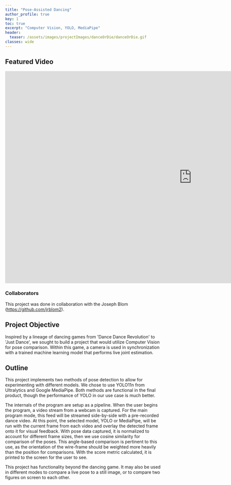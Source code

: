 ```yaml
---
title: "Pose-Assisted Dancing"
author_profile: true
key: 1
toc: true
excerpt: "Computer Vision, YOLO, MediaPipe"
header:
  teaser: /assets/images/projectImages/danceOrDie/danceOrDie.gif
classes: wide
---
```


## Featured Video
<iframe width="1208" height="688" src="https://www.youtube.com/embed/VxFWTcPtr0w" title="IntroToCV_FinalProjectDemo" frameborder="0" allow="accelerometer; autoplay; clipboard-write; encrypted-media; gyroscope; picture-in-picture; web-share" referrerpolicy="strict-origin-when-cross-origin" allowfullscreen></iframe>


### Collaborators

This project was done in collaboration with the Joseph Blom (<https://github.com/jrblom2>).

## Project Objective
Inspired by a lineage of dancing games from 'Dance Dance Revolution' to 'Just Dance', we sought to build a project that would utilize Computer Vision for pose comparison. Within this game, a camera is used in synchronization with a trained machine learning model that performs live joint estimation. 

## Outline
This project implements two methods of pose detection to allow for experimenting with different models.
We chose to use YOLO11n from Ultralytics and Google MediaPipe. Both methods are functional in the final product,
though the performance of YOLO in our use case is much better. 

The internals of the program are setup as a pipeline. When the user begins the program,
a video stream from a webcam is captured. For the main program mode, this feed will be streamed side-by-side with a
pre-recorded dance video. At this point, the selected model, YOLO or MediaPipe, will be run with the current frame from
each video and overlay the detected frame onto it for visual feedback. With pose data captured, it is normalized to account
for different frame sizes, then we use cosine similarity for comparison of the poses. This angle-based comparison is pertinent
to this use, as the orientation of the wire-frame should be weighted more heavily than the position for comparisons. With the score metric calculated,
it is printed to the screen for the user to see.

This project has functionality beyond the dancing game. It may also be used in different modes to compare a live pose to a still image, or to compare two figures on screen to each other.
